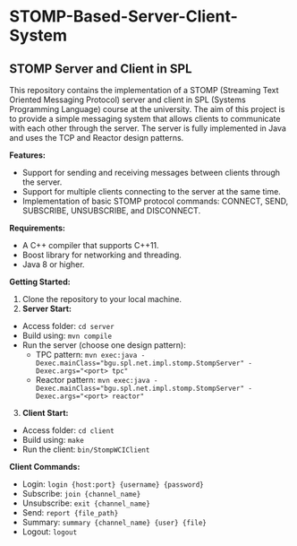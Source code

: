 # STOMP-Based-Server-Client-System
 
## STOMP Server and Client in SPL

This repository contains the implementation of a STOMP (Streaming Text Oriented Messaging Protocol) server and client in SPL (Systems Programming Language) course at the university. The aim of this project is to provide a simple messaging system that allows clients to communicate with each other through the server. The server is fully implemented in Java and uses the TCP and Reactor design patterns.

**Features:**
- Support for sending and receiving messages between clients through the server.
- Support for multiple clients connecting to the server at the same time.
- Implementation of basic STOMP protocol commands: CONNECT, SEND, SUBSCRIBE, UNSUBSCRIBE, and DISCONNECT.

**Requirements:**
- A C++ compiler that supports C++11.
- Boost library for networking and threading.
- Java 8 or higher.

**Getting Started:**
1. Clone the repository to your local machine.
2. **Server Start:**
  - Access folder: `cd server`
  - Build using: `mvn compile`
  - Run the server (choose one design pattern):
    - TPC pattern: `mvn exec:java -Dexec.mainClass="bgu.spl.net.impl.stomp.StompServer" -Dexec.args="<port> tpc"`
    - Reactor pattern: `mvn exec:java -Dexec.mainClass="bgu.spl.net.impl.stomp.StompServer" -Dexec.args="<port> reactor"`
3. **Client Start:**
  - Access folder: `cd client`
  - Build using: `make`
  - Run the client: `bin/StompWCIClient`
  
**Client Commands:**
- Login: `login {host:port} {username} {password}`
- Subscribe: `join {channel_name}`
- Unsubscribe: `exit {channel_name}`
- Send: `report {file_path}`
- Summary: `summary {channel_name} {user} {file}`
- Logout: `logout`
